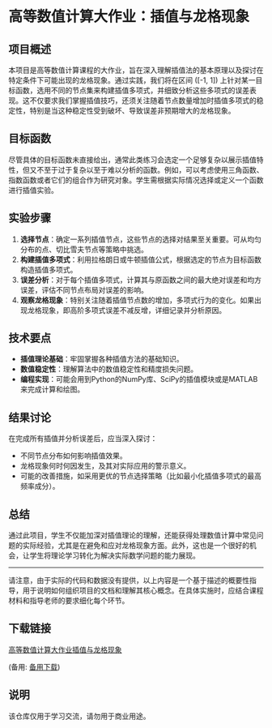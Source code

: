 # 高等数值计算大作业：插值与龙格现象

## 项目概述

本项目是高等数值计算课程的大作业，旨在深入理解插值法的基本原理以及探讨在特定条件下可能出现的龙格现象。通过实践，我们将在区间 \([-1, 1]\) 上针对某一目标函数，选用不同的节点集来构建插值多项式，并细致分析这些多项式的误差表现。这不仅要求我们掌握插值技巧，还须关注随着节点数量增加时插值多项式的稳定性，特别是当这种稳定性受到破坏、导致误差非预期增大的龙格现象。

## 目标函数

尽管具体的目标函数未直接给出，通常此类练习会选定一个足够复杂以展示插值特性，但又不至于过于复杂以至于难以分析的函数。例如，可以考虑使用三角函数、指数函数或者它们的组合作为研究对象。学生需根据实际情况选择或定义一个函数进行插值实验。

## 实验步骤

1. **选择节点**：确定一系列插值节点，这些节点的选择对结果至关重要。可从均匀分布的点、切比雪夫节点等策略中挑选。
2. **构建插值多项式**：利用拉格朗日或牛顿插值公式，根据选定的节点为目标函数构造插值多项式。
3. **误差分析**：对于每个插值多项式，计算其与原函数之间的最大绝对误差和均方误差，评估不同节点布局对误差的影响。
4. **观察龙格现象**：特别关注随着插值节点数的增加，多项式行为的变化。如果出现龙格现象，即高阶多项式误差不减反增，详细记录并分析原因。

## 技术要点

- **插值理论基础**：牢固掌握各种插值方法的基础知识。
- **数值稳定性**：理解算法中的数值稳定性和精度损失问题。
- **编程实现**：可能会用到Python的NumPy库、SciPy的插值模块或是MATLAB来完成计算和绘图。

## 结果讨论

在完成所有插值并分析误差后，应当深入探讨：

- 不同节点分布如何影响插值效果。
- 龙格现象何时何因发生，及其对实际应用的警示意义。
- 可能的改善措施，如采用更优的节点选择策略（比如最小化插值多项式的最高频率成分）。

## 总结

通过此项目，学生不仅能加深对插值理论的理解，还能获得处理数值计算中常见问题的实际经验，尤其是在避免和应对龙格现象方面。此外，这也是一个很好的机会，让学生将理论学习转化为解决实际数学问题的能力展现。

---

请注意，由于实际的代码和数据没有提供，以上内容是一个基于描述的概要性指导，用于说明如何组织项目的文档和理解其核心概念。在具体实施时，应结合课程材料和指导老师的要求细化每个环节。

## 下载链接
[高等数值计算大作业插值与龙格现象](https://pan.quark.cn/s/beb3b23551f5) 

(备用: [备用下载](https://pan.baidu.com/s/1UOt10P2S6EO6pBohQmz_Og?pwd=1234))

## 说明

该仓库仅用于学习交流，请勿用于商业用途。
